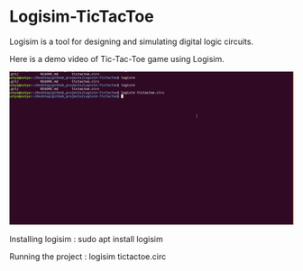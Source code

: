 # Logisim-TicTacToe

Logisim is a tool for designing and simulating digital logic circuits.

Here is a demo video of Tic-Tac-Toe game using Logisim.

![alt text](demo.gif "Demo")

Installing logisim : sudo apt install logisim

Running the project : logisim tictactoe.circ